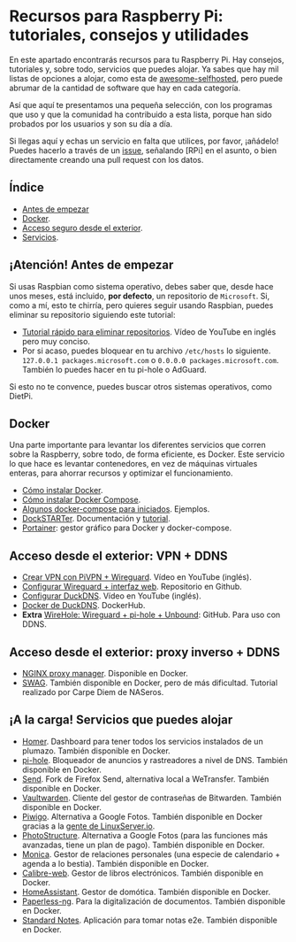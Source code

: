 # Recursos para Raspberry Pi: tutoriales, consejos y utilidades

En este apartado encontrarás recursos para tu Raspberry Pi. Hay consejos, tutoriales y, sobre todo, servicios que puedes alojar. Ya sabes que hay mil listas de opciones a alojar, como esta de [awesome-selfhosted](https://github.com/awesome-selfhosted/awesome-selfhosted), pero puede abrumar de la cantidad de software que hay en cada categoría. 

Así que aquí te presentamos una pequeña selección, con los programas que uso y que la comunidad ha contribuido a esta lista, porque han sido probados por los usuarios y son su día a día.

Si llegas aquí y echas un servicio en falta que utilices, por favor, ¡añádelo! Puedes hacerlo a través de un [issue](https://github.com/decisoft/recursos-privacidad/issues), señalando [RPi] en el asunto, o bien directamente creando una pull request con los datos.

## Índice

- [Antes de empezar](https://github.com/decisoft/recursos-privacidad/blob/main/raspberry.md#atenci%C3%B3n-antes-de-empezar)
- [Docker](https://github.com/decisoft/recursos-privacidad/blob/main/raspberry.md#docker).
- [Acceso seguro desde el exterior](https://github.com/decisoft/recursos-privacidad/blob/main/raspberry.md#acceso-desde-el-exterior-vpn--ddns).
- [Servicios](https://github.com/decisoft/recursos-privacidad/blob/main/raspberry.md#a-la-carga-servicios-que-puedes-alojar).

## ¡Atención! Antes de empezar

Si usas Raspbian como sistema operativo, debes saber que, desde hace unos meses, está incluido, **por defecto**, un repositorio de `Microsoft`. Si, como a mí, esto te chirría, pero quieres seguir usando Raspbian, puedes eliminar su repositorio siguiendo este tutorial:

- [Tutorial rápido para eliminar repositorios](https://www.youtube.com/watch?v=CHv8JSvdW8U). Vídeo de YouTube en inglés pero muy conciso.
- Por si acaso, puedes bloquear en tu archivo `/etc/hosts` lo siguiente. `127.0.0.1 packages.microsoft.com` o `0.0.0.0 packages.microsoft.com`. También lo puedes hacer en tu pi-hole o AdGuard.

Si esto no te convence, puedes buscar otros sistemas operativos, como DietPi.

## Docker

Una parte importante para levantar los diferentes servicios que corren sobre la Raspberry, sobre todo, de forma eficiente, es Docker. Este servicio lo que hace es levantar contenedores, en vez de máquinas virtuales enteras, para ahorrar recursos y optimizar el funcionamiento.

- [Cómo instalar Docker](https://www.docker.com/get-started).
- [Cómo instalar Docker Compose](https://docs.docker.com/compose/install/).
- [Algunos docker-compose para iniciados](https://www.reddit.com/r/selfhosted/comments/mdshuv/lets_make_some_newbies_life_better_and_post_a_few/). Ejemplos.
- [DockSTARTer](https://dockstarter.com/). Documentación y [tutorial](https://www.youtube.com/watch?app=desktop&v=urPGw4lCdfM).
- [Portainer](https://www.wundertech.net/portainer-raspberry-pi-install-how-to-install-docker-and-portainer/): gestor gráfico para Docker y docker-compose.

## Acceso desde el exterior: VPN + DDNS

- [Crear VPN con PiVPN + Wireguard](https://www.youtube.com/watch?v=DUpIOSbbvKk). Vídeo en YouTube (inglés).
- [Configurar Wireguard + interfaz web](https://github.com/WeeJeWel/wg-easy). Repositorio en Github.
- [Configurar DuckDNS](https://www.youtube.com/watch?v=uhJ1zQIjujg). Vídeo en YouTube (inglés). 
- [Docker de DuckDNS](https://hub.docker.com/r/linuxserver/duckdns). DockerHub.
- **Extra** [WireHole: Wireguard + pi-hole + Unbound](https://github.com/IAmStoxe/wirehole): GitHub. Para uso con DDNS.

## Acceso desde el exterior: proxy inverso + DDNS

- [NGINX proxy manager](https://nginxproxymanager.com/). Disponible en Docker.
- [SWAG](https://telegra.ph/Como-configurar-SWAG-como-proxy-inverso-en-Unraid-y-cualquier-otro-NAS-usando-docker-05-09). También disponible en Docker, pero de más dificultad. Tutorial realizado por Carpe Diem de NASeros.

## ¡A la carga! Servicios que puedes alojar

- [Homer](https://github.com/bastienwirtz/homer). Dashboard para tener todos los servicios instalados de un plumazo. También disponible en Docker.
- [pi-hole](https://github.com/pi-hole/pi-hole). Bloqueador de anuncios y rastreadores a nivel de DNS. También disponible en Docker.
- [Send](https://github.com/timvisee/send). Fork de Firefox Send, alternativa local a WeTransfer. También disponible en Docker.
- [Vaultwarden](https://github.com/dani-garcia/vaultwarden). Cliente del gestor de contraseñas de Bitwarden. También disponible en Docker.
- [Piwigo](https://github.com/Piwigo/Piwigo). Alternativa a Google Fotos. También disponible en Docker gracias a la [gente de LinuxServer.io](https://hub.docker.com/r/linuxserver/piwigo).
- [PhotoStructure](https://github.com/photostructure/photostructure-for-servers). Alternativa a Google Fotos (para las funciones más avanzadas, tiene un plan de pago). También disponible en Docker.
- [Monica](https://github.com/monicahq/monica). Gestor de relaciones personales (una especie de calendario + agenda a lo bestia). También disponible en Docker.
- [Calibre-web](https://github.com/janeczku/calibre-web). Gestor de libros electrónicos. También disponible en Docker.
- [HomeAssistant](https://github.com/home-assistant/core). Gestor de domótica. También disponible en Docker.
- [Paperless-ng](https://github.com/jonaswinkler/paperless-ng). Para la digitalización de documentos. También disponible en Docker.
- [Standard Notes](https://github.com/standardnotes/web). Aplicación para tomar notas e2e. También disponible en Docker.